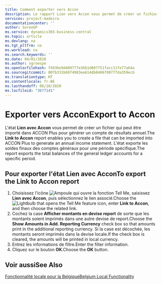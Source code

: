 ```yaml
---
title: Comment exporter vers Accon
description: Le rapport Lien vers Accon vous permet de créer un fichier qui peut être importé dans ACCON Plus pour générer un compte de résultat annuel.
services: project-madeira
documentationcenter: ''
author: SorenGP
ms.service: dynamics365-business-central
ms.topic: article
ms.devlang: na
ms.tgt_pltfrm: na
ms.workload: na
ms.search.keywords: ''
ms.date: 04/01/2020
ms.author: sgroespe
ms.openlocfilehash: f493be9d409777e36b1d007751facc11fe77a64a
ms.sourcegitcommit: 007b331b6974983ee614db0406f00777da359ecb
ms.translationtype: HT
ms.contentlocale: fr-BE
ms.lasthandoff: 08/10/2020
ms.locfileid: "3677141"
---
```

# <a name="export-to-accon"></a><span data-ttu-id="3f9d0-103">Exporter vers Accon</span><span class="sxs-lookup"><span data-stu-id="3f9d0-103">Export to Accon</span></span>
<span data-ttu-id="3f9d0-104">L'état **Lien avec Accon** vous permet de créer un fichier qui peut être importé dans ACCON Plus pour générer un compte de résultats annuel.</span><span class="sxs-lookup"><span data-stu-id="3f9d0-104">The **Link to Accon** report enables you to create a file that can be imported into ACCON Plus to generate an annual income statement.</span></span> <span data-ttu-id="3f9d0-105">L'état exporte les soldes finaux des comptes généraux pour une période spécifique.</span><span class="sxs-lookup"><span data-stu-id="3f9d0-105">The report exports the total balances of the general ledger accounts for a specific period.</span></span>  

## <a name="to-export-the-link-to-accon-report"></a><span data-ttu-id="3f9d0-106">Pour exporter l'état Lien avec Accon</span><span class="sxs-lookup"><span data-stu-id="3f9d0-106">To export the Link to Accon report</span></span>  
1.  <span data-ttu-id="3f9d0-107">Choisissez l'icône ![Ampoule qui ouvre la fonction Tell Me](../../media/ui-search/search_small.png "Dites-moi ce que vous voulez faire"), saisissez **Lien avec Accon**, puis sélectionnez le lien associé.</span><span class="sxs-lookup"><span data-stu-id="3f9d0-107">Choose the ![Lightbulb that opens the Tell Me feature](../../media/ui-search/search_small.png "Tell me what you want to do") icon, enter **Link to Accon**, and then choose the related link.</span></span>  
2.  <span data-ttu-id="3f9d0-108">Cochez la case **Afficher montants en devise report** de sorte que les montants soient imprimés dans une autre devise de report.</span><span class="sxs-lookup"><span data-stu-id="3f9d0-108">Choose the **Show Amounts in Add. Reporting Currency** check box so that amounts print in the additional reporting currency.</span></span> <span data-ttu-id="3f9d0-109">Si la case est décochée, les montants seront imprimés dans la devise locale.</span><span class="sxs-lookup"><span data-stu-id="3f9d0-109">If the check box is cleared, the amounts will be printed in local currency.</span></span>  
3.  <span data-ttu-id="3f9d0-110">Entrez les informations de filtre.</span><span class="sxs-lookup"><span data-stu-id="3f9d0-110">Enter the filter information.</span></span>  
4.  <span data-ttu-id="3f9d0-111">Cliquez sur le bouton **OK**.</span><span class="sxs-lookup"><span data-stu-id="3f9d0-111">Choose the **OK** button.</span></span>  

## <a name="see-also"></a><span data-ttu-id="3f9d0-112">Voir aussi</span><span class="sxs-lookup"><span data-stu-id="3f9d0-112">See Also</span></span>  
 [<span data-ttu-id="3f9d0-113">Fonctionnalité locale pour la Belgique</span><span class="sxs-lookup"><span data-stu-id="3f9d0-113">Belgium Local Functionality</span></span>](belgium-local-functionality.md)
